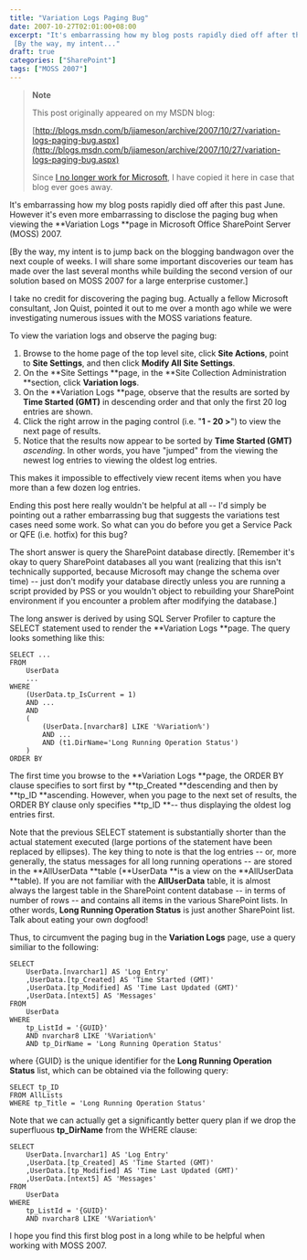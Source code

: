 ```yaml
---
title: "Variation Logs Paging Bug"
date: 2007-10-27T02:01:00+08:00
excerpt: "It's embarrassing how my blog posts rapidly died off after this past June. However it's even more embarrassing to disclose the paging bug when viewing the Variation Logs page in Microsoft Office SharePoint Server (MOSS) 2007. 
 [By the way, my intent..."
draft: true
categories: ["SharePoint"]
tags: ["MOSS 2007"]
---
```


> **Note**
> 
> 
> 	This post originally appeared on my MSDN blog:  
>   
> 
> 
> [http://blogs.msdn.com/b/jjameson/archive/2007/10/27/variation-logs-paging-bug.aspx](http://blogs.msdn.com/b/jjameson/archive/2007/10/27/variation-logs-paging-bug.aspx)
> 
> 
> Since
> 	[I no longer work for Microsoft](/blog/jjameson/2011/09/02/last-day-with-microsoft), I have copied it here in case that blog 
> 	ever goes away.


It's embarrassing how my blog posts rapidly died off after this past June. However  it's even more embarrassing to disclose the paging bug when viewing the **Variation Logs **page in Microsoft Office SharePoint Server (MOSS) 2007.

[By the way, my intent is to jump back on the blogging bandwagon over the next  couple of weeks. I will share some important discoveries our team has made over  the last several months while building the second version of our solution based  on MOSS 2007 for a large enterprise customer.]

I take no credit for discovering the paging bug. Actually a fellow Microsoft  consultant, Jon Quist, pointed it out to me over a month ago while we were investigating  numerous issues with the MOSS variations feature.

To view the variation logs and observe the paging bug:

1. Browse to the home page of the top level site, click **Site Actions**, point to **Site Settings**, and then click **Modify All Site Settings**.
2. On the **Site Settings **page, in the **Site Collection Administration **section, click **Variation logs**.
3. On the **Variation Logs **page, observe that the results are sorted by **Time Started (GMT)** in descending order and that only the first 20 log entries are shown.
4. Click the right arrow in the paging control (i.e. "**1 - 20 &gt;**") to view the next page of results.
5. Notice that the results now appear to be sorted by **Time Started (GMT)** *ascending*. In other words, you have "jumped" from the viewing the newest log entries to viewing the oldest log entries.


This makes it impossible to effectively view recent items when you have more  than a few dozen log entries.

Ending this post here really wouldn't be helpful at all -- I'd simply be pointing  out a rather embarrassing bug that suggests the variations test cases need some  work. So what can you do before you get a Service Pack or QFE (i.e. hotfix) for  this bug?

The short answer is query the SharePoint database directly. [Remember it's okay  to query SharePoint databases all you want (realizing that this isn't technically  supported, because Microsoft may change the schema over time) -- just don't modify  your database directly unless you are running a script provided by PSS or you wouldn't  object to rebuilding your SharePoint environment if you encounter a problem after  modifying the database.]

The long answer is derived by using SQL Server Profiler to capture the SELECT  statement used to render the **Variation Logs **page. The query looks  something like this:



    SELECT ...
    FROM
        UserData
        ...
    WHERE
        (UserData.tp_IsCurrent = 1)
        AND ...
        AND
        (
            (UserData.[nvarchar8] LIKE '%Variation%')
            AND ...
            AND (t1.DirName='Long Running Operation Status')
        )
    ORDER BY



The first time you browse to the **Variation Logs **page, the ORDER  BY clause specifies to sort first by **tp\_Created **descending and  then by **tp\_ID **ascending. However, when you page to the next set  of results, the ORDER BY clause only specifies **tp\_ID **-- thus displaying  the oldest log entries first.

Note that the previous SELECT statement is substantially shorter than the actual  statement executed (large portions of the statement have been replaced by ellipses).  The key thing to note is that the log entries -- or, more generally, the status  messages for all long running operations -- are stored in the **AllUserData**table (**UserData **is a view on the **AllUserData**table). If you are not familiar with the **AllUserData** table,  it is almost always the largest table in the SharePoint content database -- in terms  of number of rows -- and contains all items in the various SharePoint lists. In  other words, **Long Running Operation Status** is just another SharePoint  list. Talk about eating your own dogfood!

Thus, to circumvent the paging bug in the **Variation Logs** page,  use a query similiar to the following:



    SELECT
        UserData.[nvarchar1] AS 'Log Entry'
        ,UserData.[tp_Created] AS 'Time Started (GMT)'
        ,UserData.[tp_Modified] AS 'Time Last Updated (GMT)'
        ,UserData.[ntext5] AS 'Messages'
    FROM
        UserData
    WHERE
        tp_ListId = '{GUID}'
        AND nvarchar8 LIKE '%Variation%'
        AND tp_DirName = 'Long Running Operation Status'



where {GUID} is the unique identifier for the **Long Running Operation 
Status** list, which can be obtained via the following query:



    SELECT tp_ID
    FROM AllLists
    WHERE tp_Title = 'Long Running Operation Status'



Note that we can actually get a significantly better query plan if we drop the  superfluous **tp\_DirName** from the WHERE clause:



    SELECT
        UserData.[nvarchar1] AS 'Log Entry'
        ,UserData.[tp_Created] AS 'Time Started (GMT)'
        ,UserData.[tp_Modified] AS 'Time Last Updated (GMT)'
        ,UserData.[ntext5] AS 'Messages'
    FROM
        UserData
    WHERE
        tp_ListId = '{GUID}'
        AND nvarchar8 LIKE '%Variation%'



I hope you find this first blog post in a long while to be helpful when working  with MOSS 2007.

